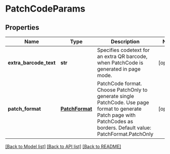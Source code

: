 # PatchCodeParams

## Properties
Name | Type | Description | Notes
------------ | ------------- | ------------- | -------------
**extra_barcode_text** | **str** | Specifies codetext for an extra QR barcode, when PatchCode is generated in page mode. | [optional] 
**patch_format** | [**PatchFormat**](PatchFormat.md) | PatchCode format. Choose PatchOnly to generate single PatchCode. Use page format to generate Patch page with PatchCodes as borders. Default value: PatchFormat.PatchOnly | [optional] 

[[Back to Model list]](../README.md#documentation-for-models) [[Back to API list]](../README.md#documentation-for-api-endpoints) [[Back to README]](../README.md)


